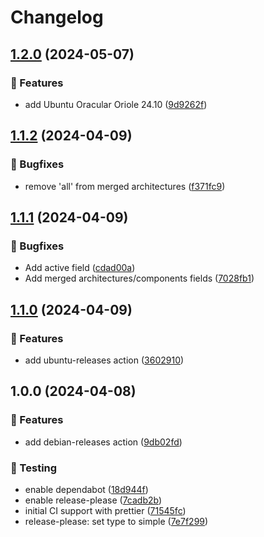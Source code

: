 <!-- markdownlint-disable MD013 MD024 -->

# Changelog

## [1.2.0](https://github.com/vicamo/actions-library/compare/v1.1.2...v1.2.0) (2024-05-07)

### 🚀 Features

- add Ubuntu Oracular Oriole 24.10
  ([9d9262f](https://github.com/vicamo/actions-library/commit/9d9262f4324048855808477d69826af4d4fdee6b))

## [1.1.2](https://github.com/vicamo/actions-library/compare/v1.1.1...v1.1.2) (2024-04-09)

### 🐛 Bugfixes

- remove 'all' from merged architectures
  ([f371fc9](https://github.com/vicamo/actions-library/commit/f371fc94343993a7bbd0dcabcc18fbb884e08442))

## [1.1.1](https://github.com/vicamo/actions-library/compare/v1.1.0...v1.1.1) (2024-04-09)

### 🐛 Bugfixes

- Add active field
  ([cdad00a](https://github.com/vicamo/actions-library/commit/cdad00a0949d1ea8ddee5615767050a4f447181a))
- Add merged architectures/components fields
  ([7028fb1](https://github.com/vicamo/actions-library/commit/7028fb1891a87fbffb6c705cfa7d544145f71c7b))

## [1.1.0](https://github.com/vicamo/actions-library/compare/v1.0.0...v1.1.0) (2024-04-09)

### 🚀 Features

- add ubuntu-releases action
  ([3602910](https://github.com/vicamo/actions-library/commit/36029107026dba798d455566590539e67ce2e237))

## 1.0.0 (2024-04-08)

### 🚀 Features

- add debian-releases action
  ([9db02fd](https://github.com/vicamo/actions-library/commit/9db02fd9f62a68e2d2afa63638d4605a324ff125))

### 🧰 Testing

- enable dependabot
  ([18d944f](https://github.com/vicamo/actions-library/commit/18d944fe9bebb5775e93eefaf0ebbabe1d362fe2))
- enable release-please
  ([7cadb2b](https://github.com/vicamo/actions-library/commit/7cadb2bd496ca9ac3848452cdeb0ffb43092669e))
- initial CI support with prettier
  ([71545fc](https://github.com/vicamo/actions-library/commit/71545fceb2dfcbfc173826d4e6765aebef4b9557))
- release-please: set type to simple
  ([7e7f299](https://github.com/vicamo/actions-library/commit/7e7f2993847b63b03212b793db15cc63656b5420))
